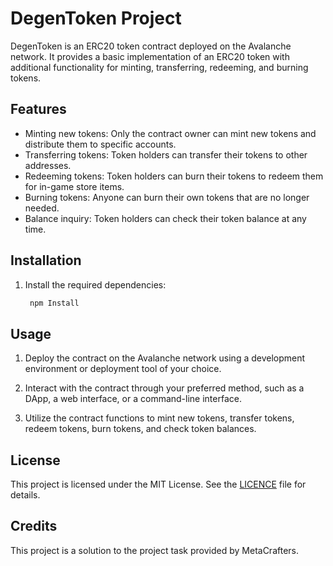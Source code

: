# DegenToken Project

DegenToken is an ERC20 token contract deployed on the Avalanche network. It provides a basic implementation of an ERC20 token with additional functionality for minting, transferring, redeeming, and burning tokens.

## Features

- Minting new tokens: Only the contract owner can mint new tokens and distribute them to specific accounts.
- Transferring tokens: Token holders can transfer their tokens to other addresses.
- Redeeming tokens: Token holders can burn their tokens to redeem them for in-game store items.
- Burning tokens: Anyone can burn their own tokens that are no longer needed.
- Balance inquiry: Token holders can check their token balance at any time.

## Installation

1. Install the required dependencies:

   ```bash
    npm Install

## Usage

1. Deploy the contract on the Avalanche network using a development environment or deployment tool of your choice.

2. Interact with the contract through your preferred method, such as a DApp, a web interface, or a command-line interface.

3. Utilize the contract functions to mint new tokens, transfer tokens, redeem tokens, burn tokens, and check token balances.

## License

This project is licensed under the MIT License. See the [LICENCE](https://github.com/Kayleexx/Metacrafters-assessments/blob/main/ETH%20%2B%20AVAX%20PROOF/Project/LICENCE) file for details.

## Credits

This project is a solution to the project task provided by MetaCrafters.


